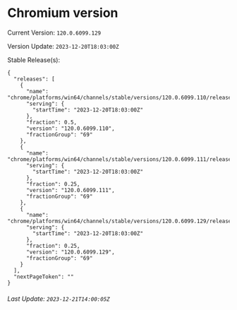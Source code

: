 # Chromium version

Current Version: `120.0.6099.129`

Version Update: `2023-12-20T18:03:00Z`

Stable Release(s):
```
{
  "releases": [
    {
      "name": "chrome/platforms/win64/channels/stable/versions/120.0.6099.110/releases/1703095380",
      "serving": {
        "startTime": "2023-12-20T18:03:00Z"
      },
      "fraction": 0.5,
      "version": "120.0.6099.110",
      "fractionGroup": "69"
    },
    {
      "name": "chrome/platforms/win64/channels/stable/versions/120.0.6099.111/releases/1703095380",
      "serving": {
        "startTime": "2023-12-20T18:03:00Z"
      },
      "fraction": 0.25,
      "version": "120.0.6099.111",
      "fractionGroup": "69"
    },
    {
      "name": "chrome/platforms/win64/channels/stable/versions/120.0.6099.129/releases/1703095380",
      "serving": {
        "startTime": "2023-12-20T18:03:00Z"
      },
      "fraction": 0.25,
      "version": "120.0.6099.129",
      "fractionGroup": "69"
    }
  ],
  "nextPageToken": ""
}
```

###### Last Update: `2023-12-21T14:00:05Z`
        